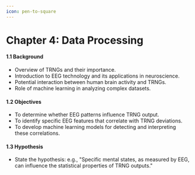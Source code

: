 ```yaml
---
icon: pen-to-square
---
```


# &#x20;Chapter 4: Data Processing

#### 1.1 Background

* Overview of TRNGs and their importance.
* Introduction to EEG technology and its applications in neuroscience.
* Potential interaction between human brain activity and TRNGs.
* Role of machine learning in analyzing complex datasets.

#### 1.2 Objectives

* To determine whether EEG patterns influence TRNG output.
* To identify specific EEG features that correlate with TRNG deviations.
* To develop machine learning models for detecting and interpreting these correlations.

#### 1.3 Hypothesis

* State the hypothesis: e.g., "Specific mental states, as measured by EEG, can influence the statistical properties of TRNG outputs."

###

